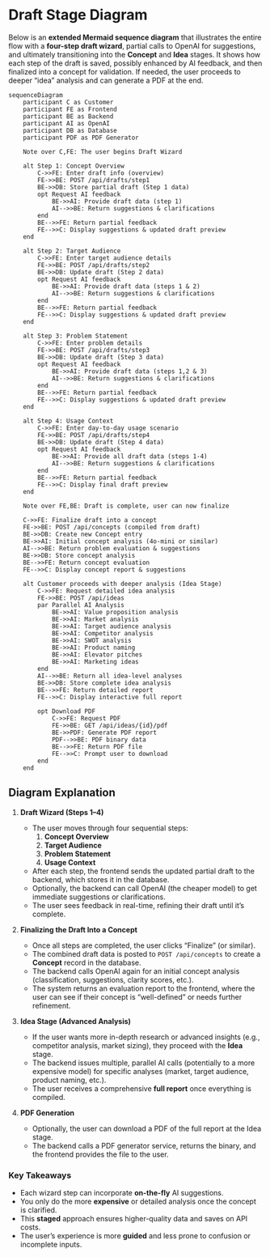 # Draft Stage Diagram

Below is an **extended Mermaid sequence diagram** that illustrates the entire flow with a **four-step draft wizard**, partial calls to OpenAI for suggestions, and ultimately transitioning into the **Concept** and **Idea** stages. It shows how each step of the draft is saved, possibly enhanced by AI feedback, and then finalized into a concept for validation. If needed, the user proceeds to deeper “idea” analysis and can generate a PDF at the end.

```mermaid
sequenceDiagram
    participant C as Customer
    participant FE as Frontend
    participant BE as Backend
    participant AI as OpenAI
    participant DB as Database
    participant PDF as PDF Generator

    Note over C,FE: The user begins Draft Wizard

    alt Step 1: Concept Overview
        C->>FE: Enter draft info (overview)
        FE->>BE: POST /api/drafts/step1
        BE->>DB: Store partial draft (Step 1 data)
        opt Request AI feedback
            BE->>AI: Provide draft data (step 1)
            AI-->>BE: Return suggestions & clarifications
        end
        BE-->>FE: Return partial feedback
        FE-->>C: Display suggestions & updated draft preview
    end

    alt Step 2: Target Audience
        C->>FE: Enter target audience details
        FE->>BE: POST /api/drafts/step2
        BE->>DB: Update draft (Step 2 data)
        opt Request AI feedback
            BE->>AI: Provide draft data (steps 1 & 2)
            AI-->>BE: Return suggestions & clarifications
        end
        BE-->>FE: Return partial feedback
        FE-->>C: Display suggestions & updated draft preview
    end

    alt Step 3: Problem Statement
        C->>FE: Enter problem details
        FE->>BE: POST /api/drafts/step3
        BE->>DB: Update draft (Step 3 data)
        opt Request AI feedback
            BE->>AI: Provide draft data (steps 1,2 & 3)
            AI-->>BE: Return suggestions & clarifications
        end
        BE-->>FE: Return partial feedback
        FE-->>C: Display suggestions & updated draft preview
    end

    alt Step 4: Usage Context
        C->>FE: Enter day-to-day usage scenario
        FE->>BE: POST /api/drafts/step4
        BE->>DB: Update draft (Step 4 data)
        opt Request AI feedback
            BE->>AI: Provide all draft data (steps 1-4)
            AI-->>BE: Return suggestions & clarifications
        end
        BE-->>FE: Return partial feedback
        FE-->>C: Display final draft preview
    end

    Note over FE,BE: Draft is complete, user can now finalize

    C->>FE: Finalize draft into a concept
    FE->>BE: POST /api/concepts (compiled from draft)
    BE->>DB: Create new Concept entry
    BE->>AI: Initial concept analysis (4o-mini or similar)
    AI-->>BE: Return problem evaluation & suggestions
    BE->>DB: Store concept analysis
    BE-->>FE: Return concept evaluation
    FE-->>C: Display concept report & suggestions

    alt Customer proceeds with deeper analysis (Idea Stage)
        C->>FE: Request detailed idea analysis
        FE->>BE: POST /api/ideas
        par Parallel AI Analysis
            BE->>AI: Value proposition analysis
            BE->>AI: Market analysis
            BE->>AI: Target audience analysis
            BE->>AI: Competitor analysis
            BE->>AI: SWOT analysis
            BE->>AI: Product naming
            BE->>AI: Elevator pitches
            BE->>AI: Marketing ideas
        end
        AI-->>BE: Return all idea-level analyses
        BE->>DB: Store complete idea analysis
        BE-->>FE: Return detailed report
        FE-->>C: Display interactive full report

        opt Download PDF
            C->>FE: Request PDF
            FE->>BE: GET /api/ideas/{id}/pdf
            BE->>PDF: Generate PDF report
            PDF-->>BE: PDF binary data
            BE-->>FE: Return PDF file
            FE-->>C: Prompt user to download
        end
    end
```

## Diagram Explanation

1. **Draft Wizard (Steps 1–4)**

   - The user moves through four sequential steps:
     1. **Concept Overview**
     2. **Target Audience**
     3. **Problem Statement**
     4. **Usage Context**
   - After each step, the frontend sends the updated partial draft to the backend, which stores it in the database.
   - Optionally, the backend can call OpenAI (the cheaper model) to get immediate suggestions or clarifications.
   - The user sees feedback in real-time, refining their draft until it’s complete.

2. **Finalizing the Draft Into a Concept**

   - Once all steps are completed, the user clicks “Finalize” (or similar).
   - The combined draft data is posted to `POST /api/concepts` to create a **Concept** record in the database.
   - The backend calls OpenAI again for an initial concept analysis (classification, suggestions, clarity scores, etc.).
   - The system returns an evaluation report to the frontend, where the user can see if their concept is “well-defined” or needs further refinement.

3. **Idea Stage (Advanced Analysis)**

   - If the user wants more in-depth research or advanced insights (e.g., competitor analysis, market sizing), they proceed with the **Idea** stage.
   - The backend issues multiple, parallel AI calls (potentially to a more expensive model) for specific analyses (market, target audience, product naming, etc.).
   - The user receives a comprehensive **full report** once everything is compiled.

4. **PDF Generation**
   - Optionally, the user can download a PDF of the full report at the Idea stage.
   - The backend calls a PDF generator service, returns the binary, and the frontend provides the file to the user.

### Key Takeaways

- Each wizard step can incorporate **on-the-fly** AI suggestions.
- You only do the more **expensive** or detailed analysis once the concept is clarified.
- This **staged** approach ensures higher-quality data and saves on API costs.
- The user’s experience is more **guided** and less prone to confusion or incomplete inputs.
